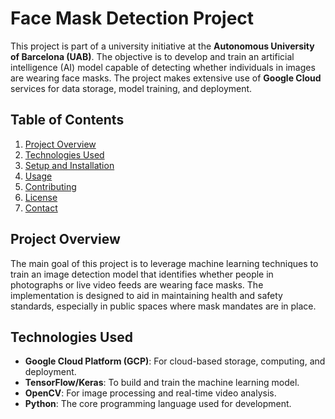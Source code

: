 # Face Mask Detection Project

This project is part of a university initiative at the **Autonomous University of Barcelona (UAB)**. The objective is to develop and train an artificial intelligence (AI) model capable of detecting whether individuals in images are wearing face masks. The project makes extensive use of **Google Cloud** services for data storage, model training, and deployment.

## Table of Contents
1. [Project Overview](#project-overview)
2. [Technologies Used](#technologies-used)
3. [Setup and Installation](#setup-and-installation)
4. [Usage](#usage)
5. [Contributing](#contributing)
6. [License](#license)
7. [Contact](#contact)

## Project Overview
The main goal of this project is to leverage machine learning techniques to train an image detection model that identifies whether people in photographs or live video feeds are wearing face masks. The implementation is designed to aid in maintaining health and safety standards, especially in public spaces where mask mandates are in place.

## Technologies Used
- **Google Cloud Platform (GCP)**: For cloud-based storage, computing, and deployment.
- **TensorFlow/Keras**: To build and train the machine learning model.
- **OpenCV**: For image processing and real-time video analysis.
- **Python**: The core programming language used for development.
